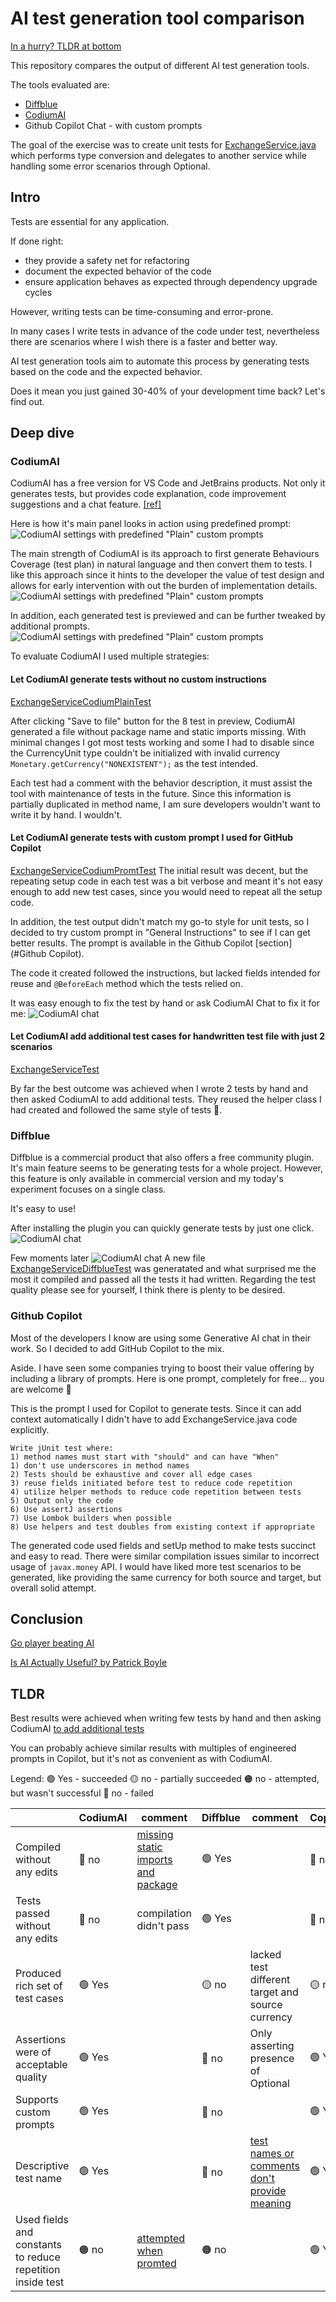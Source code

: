 # AI test generation tool comparison

[In a hurry? TLDR at bottom](#tldr)

This repository compares the output of different AI test generation tools.

The tools evaluated are:

- [Diffblue](https://diffblue.com)
- [CodiumAI](https://www.codium.ai)
- Github Copilot Chat - with custom prompts

The goal of the exercise was to create unit tests for [ExchangeService.java](src/main/java/ExchangeService.java) which
performs type conversion and delegates to another service while handling some error scenarios through Optional.

## Intro
Tests are essential for any application. 

If done right:
- they provide a safety net for refactoring
- document the expected behavior of the code
- ensure application behaves as expected through dependency upgrade cycles 

However, writing tests can be time-consuming and error-prone. 

In many cases I write tests in advance of the code under test, nevertheless there are scenarios where 
I wish there is a faster and better way. 

AI test generation tools aim to automate this process by generating tests based on the code and the expected behavior.

Does it mean you just gained 30-40% of your development time back? Let's find out.

## Deep dive
### CodiumAI
CodiumAI has a free version for VS Code and JetBrains products. 
Not only it generates tests, but provides code explanation, code improvement suggestions and a chat feature. [[ref]](https://www.codium.ai/products/ide-plugin/)

Here is how it's main panel looks in action using predefined prompt:
![CodiumAI settings with predefined "Plain" custom prompts](screenshots/CodiumAI/defaultSettings.png)

The main strength of CodiumAI is its approach to first generate Behaviours Coverage (test plan) in natural language and then convert them to tests.
I like this approach since it hints to the developer the value of test design and allows for early intervention with out the burden of implementation details.
![CodiumAI settings with predefined "Plain" custom prompts](screenshots/CodiumAI/behaviours.png)

In addition, each generated test is previewed and can be further tweaked by additional prompts.
![CodiumAI settings with predefined "Plain" custom prompts](screenshots/CodiumAI/testPreview.png)

To evaluate CodiumAI I used multiple strategies:
#### Let CodiumAI generate tests without no custom instructions
[ExchangeServiceCodiumPlainTest](src/test/java/com/arpc/aitests/ExchangeServiceCodiumPlainTest.java)

After clicking "Save to file" button for the 8 test in preview, CodiumAI generated a file without package name and static imports missing. 
With minimal changes I got most tests working and some I had to disable since the CurrencyUnit type couldn't be
initialized with invalid currency `Monetary.getCurrency("NONEXISTENT");` as the test intended.

Each test had a comment with the behavior description, it must assist the tool with maintenance of tests in the future. Since this information is partially duplicated in method name, I am sure developers wouldn't want to write it by hand. I wouldn't.

#### Let CodiumAI generate tests with custom prompt I used for GitHub Copilot
[ExchangeServiceCodiumPromtTest](src/test/java/com/arpc/aitests/ExchangeServiceCodiumPromtTest.java)
The initial result was decent, but the repeating setup code in each test was a bit verbose and meant it's not easy enough to add new test cases, since you would need to repeat all the setup code. 

In addition, the test output didn't match my go-to style for unit tests, so I decided to try custom prompt in "General Instructions" to see if I can get better results.
The prompt is available in the Github Copilot [section](#Github Copilot).

The code it created followed the instructions, but lacked fields intended for reuse and `@BeforeEach` method which the tests relied on. 

It was easy enough to fix the test by hand or ask CodiumAI Chat to fix it for me:
![CodiumAI chat](screenshots/CodiumAI/fixingImports.png)

#### Let CodiumAI add additional test cases for handwritten test file with just 2 scenarios
[ExchangeServiceTest](src/test/java/com/arpc/aitests/ExchangeServiceTest.java)

By far the best outcome was achieved when I wrote 2 tests by hand and then asked CodiumAI to add additional tests.
They reused the helper class I had created and followed the same style of tests 🎉. 


### Diffblue
Diffblue is a commercial product that also offers a free community plugin.
It's main feature seems to be generating tests for a whole project. However, this feature is only available in
commercial version and my today's experiment focuses on a single class.

It's easy to use!

After installing the plugin you can quickly generate tests by just one click.
![CodiumAI chat](screenshots/diffblue/testsForPackage.png)

Few moments later
![CodiumAI chat](screenshots/diffblue/generationOutput.png)
A new file [ExchangeServiceDiffblueTest](src/test/java/com/arpc/aitests/ExchangeServiceDiffblueTest.java) was generatated and what surprised me the most it compiled and passed all the tests it had written. Regarding the test quality please see for yourself, I think there is plenty to be desired.

### Github Copilot
Most of the developers I know are using some Generative AI chat in their work. So I decided to add GitHub Copilot to the mix.

Aside. I have seen some companies trying to boost their value offering by including a library of prompts. 
Here is one prompt, completely for free... you are welcome 🤭 

This is the prompt I used for Copilot to generate tests. Since it can add context automatically I didn't have to add ExchangeService.java code explicitly.
```
Write jUnit test where: 
1) method names must start with "should" and can have "When"
1) don't use underscores in method names
2) Tests should be exhaustive and cover all edge cases
3) reuse fields initiated before test to reduce code repetition
4) utilize helper methods to reduce code repetition between tests
5) Output only the code
6) Use assertJ assertions
7) Use Lombok builders when possible
8) Use helpers and test doubles from existing context if appropriate
```

The generated code used fields and setUp method to make tests succinct and easy to read. There were similar compilation issues similar to incorrect usage of
`javax.money` API. I would have liked more test scenarios to be generated, like providing the same currency for both source and target, but overall solid attempt.

## Conclusion



[Go player beating AI](https://arstechnica.com/information-technology/2023/02/man-beats-machine-at-go-in-human-victory-over-ai/)

[Is AI Actually Useful? by Patrick Boyle](https://www.youtube.com/watch?v=FTs35x-xUg4)

## TLDR
Best results were achieved when writing few tests by hand and then asking CodiumAI [to add additional tests](https://github.com/arturs-razmuss/ai-tests/blob/master/src/test/java/com/arpc/aitests/ExchangeServiceTest.java#L63-L122)

You can probably achieve similar results with multiples of engineered prompts in Copilot, but it's not as convenient as with CodiumAI.

Legend:
🟢 Yes - succeeded
🟡 no - partially succeeded
🟠 no - attempted, but wasn't successful
🔴 no - failed

|                                                            | CodiumAI | comment                                                                                                                                                                                                | Diffblue | comment                                                                                                                                                                                  | Copilot | comment                                                                                                                        | 
|------------------------------------------------------------|----------|--------------------------------------------------------------------------------------------------------------------------------------------------------------------------------------------------------|----------|------------------------------------------------------------------------------------------------------------------------------------------------------------------------------------------|---------|--------------------------------------------------------------------------------------------------------------------------------|
| Compiled without any edits                                 | 🔴 no    | [missing static imports and package](https://github.com/arturs-razmuss/ai-tests/commit/c39e2c83d732ebd5f06cd2dbae839f819ecfe7ea#diff-fbacc4b894c29cc3a06d33c4605c53d753c18ec0c3b886d977c78bc8ea3eee27) | 🟢 Yes   |                                                                                                                                                                                          | 🔴 no   | [invalid usage of javax.money API](https://github.com/arturs-razmuss/ai-tests/commit/54e9585aca4334123c912f2019d066b63a2f926c) |
| Tests passed without any edits                             | 🔴 no    | compilation didn't pass                                                                                                                                                                                | 🟢 Yes   |                                                                                                                                                                                          | 🔴 no   | compilation didn't pass                                                                                                        |
| Produced rich set of test cases                            | 🟢 Yes   |                                                                                                                                                                                                        | 🟡 no         | lacked test different target and source currency                                                                                                                                         | 🟡 no   | lacked same currency input for source and target                                                                               |
| Assertions were of acceptable quality                      | 🟢 Yes   |                                                                                                                                                                                                        | 🔴 no         | Only asserting presence of Optional                                                                                                                                                      | 🟢 Yes   |                                                                                                                                |
| Supports custom prompts                                    | 🟢 Yes   |                                                                                                                                                                                                        | 🔴 no    |                                                                                                                                                                                          | 🟢 Yes  |                                                                                                                                |
| Descriptive test name                                      | 🟢 Yes   |                                                                                                                                                                                                        | 🔴 no    | [test names or comments don't provide meaning](https://github.com/arturs-razmuss/ai-tests/blob/master/src/test/java/com/arpc/aitests/ExchangeServiceDiffblueTest.java) | 🟢 Yes  |                                                                                                                                |
| Used fields and constants to reduce repetition inside test | 🟠 no    | [attempted when promted](https://github.com/arturs-razmuss/ai-tests/commit/c39e2c83d732ebd5f06cd2dbae839f819ecfe7ea#diff-336e4dab606c9690011ede09821a2772b1d6e53274d45e406a77da705db521b2)             | 🟠 no    |                                                                                                                                                                                          | 🟢 Yes  |                                                                                                                                |


